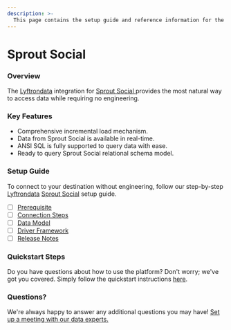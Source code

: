 ```yaml
---
description: >-
  This page contains the setup guide and reference information for the Sprout Social source connector.
---
```


# Sprout Social

### Overview

The [Lyftrondata](https://www.lyftrondata.com/) integration for [Sprout Social](https://www.lyftrondata.com/integration/sprout-social/)[ ](https://www.lyftrondata.com/integration/sprout-social/)provides the most natural way to access data while requiring no engineering.

### Key Features

* Comprehensive incremental load mechanism.
* Data from Sprout Social is available in real-time.&#x20;
* ANSI SQL is fully supported to query data with ease.
* Ready to query Sprout Social relational schema model.

### Setup Guide

To connect to your destination without engineering, follow our step-by-step [Lyftrondata](https://www.lyftrondata.com/)  [Sprout Social](https://www.lyftrondata.com/integration/sprout-social/) setup guide.

* [ ] [Prerequisite](../../marketing-analytics/sprout-social/prerequisite.md)
* [ ] [Connection Steps](../../marketing-analytics/sprout-social/connection-steps.md)
* [ ] [Data Model](../../marketing-analytics/sprout-social/data-model/)
* [ ] [Driver Framework](../../marketing-analytics/sprout-social/driver-framework/)
* [ ] [Release Notes](../../marketing-analytics/sprout-social/release-notes.md)

### Quickstart Steps

Do you have questions about how to use the platform? Don't worry; we've got you covered. Simply follow the quickstart instructions [here](../../../quickstart-steps.md).

### Questions? <a href="#questions" id="questions"></a>

We're always happy to answer any additional questions you may have! [Set up a meeting with our data experts.](https://www.lyftrondata.com/book-a-meeting/)

